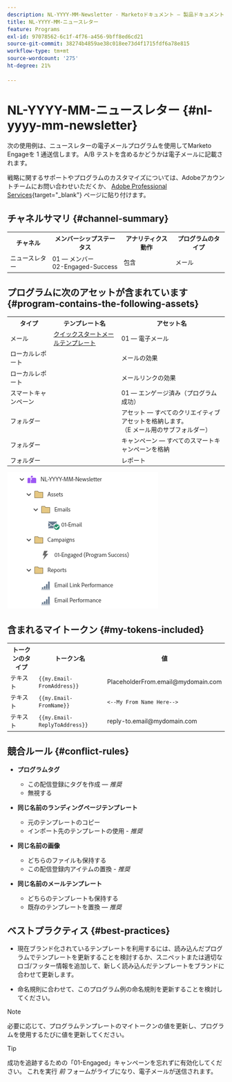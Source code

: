 ```yaml
---
description: NL-YYYY-MM-Newsletter - Marketoドキュメント — 製品ドキュメント
title: NL-YYYY-MM-ニュースレター
feature: Programs
exl-id: 97078562-6c1f-4f76-a456-9bff8ed6cd21
source-git-commit: 38274b4859ae38c018ee73d4f1715fdf6a78e815
workflow-type: tm+mt
source-wordcount: '275'
ht-degree: 21%

---
```


# NL-YYYY-MM-ニュースレター {#nl-yyyy-mm-newsletter}

次の使用例は、ニュースレターの電子メールプログラムを使用してMarketo Engageを 1 通送信します。 A/B テストを含めるかどうかは電子メールに記載されます。

戦略に関するサポートやプログラムのカスタマイズについては、Adobeアカウントチームにお問い合わせいただくか、 [Adobe Professional Services](https://business.adobe.com/customers/consulting-services/main.html){target="_blank"} ページに貼り付けます。

## チャネルサマリ {#channel-summary}

<table style="table-layout:auto"> 
 <tbody> 
  <tr> 
   <th>チャネル</th> 
   <th>メンバーシップステータス</th>
   <th>アナリティクス動作</th>
   <th>プログラムのタイプ</th>
  </tr> 
  <tr> 
   <td>ニュースレター</td> 
   <td>01 — メンバー 
<br/>02-Engaged-Success</td>
   <td>包含</td>
   <td>メール</td>
  </tr>
 </tbody> 
</table>

## プログラムに次のアセットが含まれています {#program-contains-the-following-assets}

<table style="table-layout:auto"> 
 <tbody> 
  <tr> 
   <th>タイプ</th> 
   <th>テンプレート名</th>
   <th>アセット名</th>
  </tr> 
  <tr> 
   <td>メール</td> 
   <td><a href="/help/marketo/product-docs/core-marketo-concepts/programs/program-library/quick-start-email-template.md" target="_blank">クイックスタートメールテンプレート</a></td>
   <td>01 — 電子メール</td>
  </tr>
  <tr> 
   <td>ローカルレポート</td> 
   <td> </td>
   <td>メールの効果</td>
  </tr>
  <tr> 
   <td>ローカルレポート</td> 
   <td> </td>
   <td>メールリンクの効果</td>
  </tr>
  <tr>
  <tr> 
   <td>スマートキャンペーン</td> 
   <td> </td>
   <td>01 — エンゲージ済み（プログラム成功）</td>
  </tr>
  <tr> 
   <td>フォルダー</td> 
   <td> </td>
   <td>アセット — すべてのクリエイティブアセットを格納します。 
<br/>（E メール用のサブフォルダー）  </td>
  </tr>
  <tr> 
   <td>フォルダー</td> 
   <td> </td>
   <td>キャンペーン — すべてのスマートキャンペーンを格納</td>
  </tr>
  <tr> 
   <td>フォルダー</td> 
   <td> </td>
   <td>レポート</td>
  </tr>
 </tbody> 
</table>

![](assets/nl-yyyy-mm-newsletter-1.png)

## 含まれるマイトークン {#my-tokens-included}

<table style="table-layout:auto"> 
 <tbody> 
  <tr> 
   <th>トークンのタイプ</th> 
   <th>トークン名</th>
   <th>値</th>
  </tr>
  <tr> 
   <td>テキスト</td> 
   <td><code>{{my.Email-FromAddress}}</code></td>
   <td>PlaceholderFrom.email@mydomain.com</td>
  </tr>
  <tr> 
   <td>テキスト</td> 
   <td><code>{{my.Email-FromName}}</code></td>
   <td><code><--My From Name Here--></code></td>
  </tr>
  <tr> 
   <td>テキスト</td> 
   <td><code>{{my.Email-ReplyToAddress}}</code></td>
   <td>reply-to.email@mydomain.com</td>
  </tr>
 </tbody> 
</table>

## 競合ルール {#conflict-rules}

* **プログラムタグ**
   * この配信登録にタグを作成 — _推奨_
   * 無視する

* **同じ名前のランディングページテンプレート**
   * 元のテンプレートのコピー
   * インポート先のテンプレートの使用 - _推奨_

* **同じ名前の画像**
   * どちらのファイルも保持する
   * この配信登録内アイテムの置換 - _推奨_

* **同じ名前のメールテンプレート**
   * どちらのテンプレートも保持する
   * 既存のテンプレートを置換 — _推奨_

## ベストプラクティス {#best-practices}

* 現在ブランド化されているテンプレートを利用するには、読み込んだプログラムでテンプレートを更新することを検討するか、スニペットまたは適切なロゴ/フッター情報を追加して、新しく読み込んだテンプレートをブランドに合わせて更新します。

* 命名規則に合わせて、このプログラム例の命名規則を更新することを検討してください。

>[!NOTE]
>
>必要に応じて、プログラムテンプレートのマイトークンの値を更新し、プログラムを使用するたびに値を更新してください。

>[!TIP]
>
>成功を追跡するための「01-Engaged」キャンペーンを忘れずに有効化してください。 これを実行 _前_ フォームがライブになり、電子メールが送信されます。
